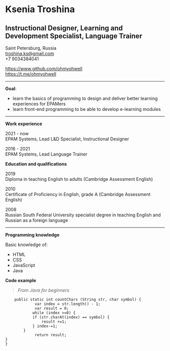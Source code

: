 # Ksenia Troshina 


## Instructional Designer, Learning and Development Specialist, Language Trainer

Saint Petersburg, Russia  
<troshina.ks@gmail.com>   
+7 9034384041   

<https://www.github.com/ohmyohwell>  
<https://t.me/ohmyohwell>  

***

**Goal**: 
* learn the basics of programming to design and deliver better learning experiences for EPAMers 
* learn front-end programming to be able to develop e-learning modules 

***
**Work experience**

2021 - now  
EPAM Systems, Lead L&D Specialist, Instructional Designer

2016 - 2021   
EPAM Systems, Lead Language Trainer

**Education and qualifications**

2019  
Diploma in teaching English to adults (Cambridge Assessment English)  

2010   
Certificate of Proficiency in English, grade A (Cambridge Assessment English)

2008  
Russian South Federal University
specialist degree in teaching English and Russian as a foreign language


***
**Programming knowledge**

Basic knowledge of:
* HTML
* CSS
* JavaScript
* Java

**Code example** 
>*From Java for beginners*
```public class App {. 
    public static int countChars (String str, char symbol) {
             var index = str.length() - 1;
             var result = 0;
            while (index >=0) {
            if (str.charAt(index) == symbol) {
                result +=1;
            } index-=1;
        }   
             return result;
}
}
        
